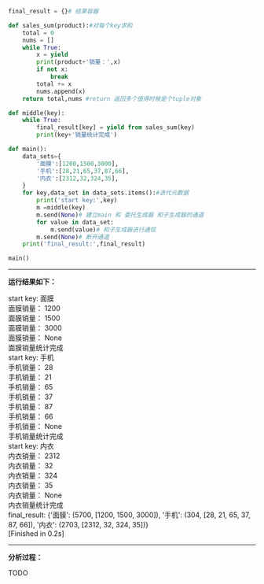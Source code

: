 ```python
final_result = {}# 结果容器

def sales_sum(product):#对每个key求和
    total = 0
    nums = []
    while True:
        x = yield
        print(product+'销量：',x)
        if not x:
            break
        total += x
        nums.append(x)
    return total,nums #return 返回多个值得时候是个tuple对象

def middle(key):
    while True:
        final_result[key] = yield from sales_sum(key)
        print(key+'销量统计完成')

def main():
    data_sets={
        '面膜':[1200,1500,3000],
        '手机':[28,21,65,37,87,66],
        '内衣':[2312,32,324,35],
    }
    for key,data_set in data_sets.items():#迭代元数据
        print('start key:',key)
        m =middle(key)
        m.send(None)# 建立main 和 委托生成器 和子生成器的通道
        for value in data_set:
            m.send(value)# 和子生成器进行通信
        m.send(None)# 断开通道
    print('final_result:',final_result)

main()
```
---
**运行结果如下：**<br>

start key: 面膜<br>
面膜销量： 1200<br>
面膜销量： 1500<br>
面膜销量： 3000<br>
面膜销量： None<br>
面膜销量统计完成<br>
start key: 手机<br>
手机销量： 28<br>
手机销量： 21<br>
手机销量： 65<br>
手机销量： 37<br>
手机销量： 87<br>
手机销量： 66<br>
手机销量： None<br>
手机销量统计完成<br>
start key: 内衣<br>
内衣销量： 2312<br>
内衣销量： 32<br>
内衣销量： 324<br>
内衣销量： 35<br>
内衣销量： None<br>
内衣销量统计完成<br>
final_result: {'面膜': (5700, [1200, 1500, 3000]), '手机': (304, [28, 21, 65, 37, 87, 66]), '内衣': (2703, [2312, 32, 324, 35])}<br>
[Finished in 0.2s]<br>

---

**分析过程：**

TODO

